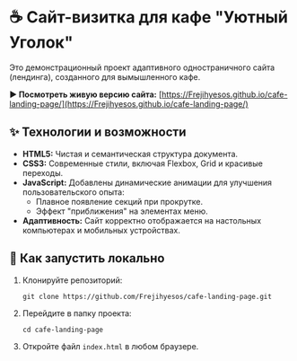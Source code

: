 # ☕ Сайт-визитка для кафе "Уютный Уголок"

Это демонстрационный проект адаптивного одностраничного сайта (лендинга), созданного для вымышленного кафе.

**▶️ Посмотреть живую версию сайта:** [https://Frejihyesos.github.io/cafe-landing-page/](https://Frejihyesos.github.io/cafe-landing-page/)


## ✨ Технологии и возможности

- **HTML5:** Чистая и семантическая структура документа.
- **CSS3:** Современные стили, включая Flexbox, Grid и красивые переходы.
- **JavaScript:** Добавлены динамические анимации для улучшения пользовательского опыта:
  - Плавное появление секций при прокрутке.
  - Эффект "приближения" на элементах меню.
- **Адаптивность:** Сайт корректно отображается на настольных компьютерах и мобильных устройствах.

## 🚀 Как запустить локально

1.  Клонируйте репозиторий:
    ```
    git clone https://github.com/Frejihyesos/cafe-landing-page.git
    ```
2.  Перейдите в папку проекта:
    ```
    cd cafe-landing-page
    ```
3.  Откройте файл `index.html` в любом браузере.
